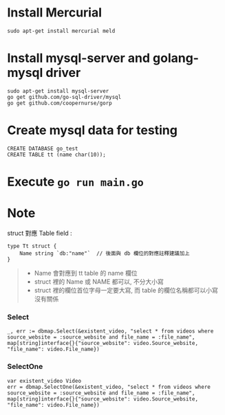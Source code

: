 # Install Mercurial

    sudo apt-get install mercurial meld

# Install mysql-server and golang-mysql driver

    sudo apt-get install mysql-server
    go get github.com/go-sql-driver/mysql
    go get github.com/coopernurse/gorp

# Create mysql data for testing

    CREATE DATABASE go_test
    CREATE TABLE tt (name char(10));

# Execute `go run main.go`

# Note

struct 對應 Table field :

    type Tt struct {
        Name string `db:"name"`  // 後面與 db 欄位的對應註釋建議加上
    }

> * Name 會對應到 tt table 的 name 欄位
> * struct 裡的 Name 或 NAME 都可以, 不分大小寫
> * struct 裡的欄位首位字母一定要大寫, 而 table 的欄位名稱都可以小寫沒有關係

### Select

    _, err := dbmap.Select(&existent_video, "select * from videos where source_website = :source_website and file_name = :file_name", map[string]interface{}{"source_website": video.Source_website, "file_name": video.File_name})

### SelectOne

    var existent_video Video
    err = dbmap.SelectOne(&existent_video, "select * from videos where source_website = :source_website and file_name = :file_name", map[string]interface{}{"source_website": video.Source_website, "file_name": video.File_name})
